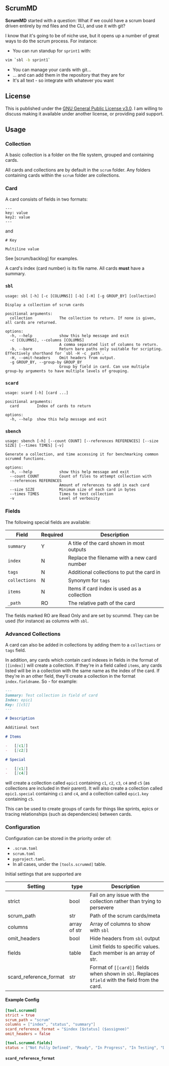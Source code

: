 ## ScrumMD

**ScrumMD** started with a question: What if we could have a scrum board driven entirely by md files and the CLI, and use it with git?

I know that it's going to be of niche use, but it opens up a number of great ways to do the scrum process. For instance:

-   You can run standup for `sprint1` with:

```bash
vim `sbl -b sprint1`
```

-   You can manage your cards with git...
-   ... and can add them in the repository that they are for
-   It's all text - so integrate with whatever you want

## License

This is published under the [GNU General Public License v3.0](LICENSE.md). I am willing to discuss making it available under another license, or providing paid support.

## Usage

### Collection

A basic collection is a folder on the file system, grouped and containing cards.

All cards and collections are by default in the `scrum` folder. Any folders containing cards within the `scrum` folder are collections.

### Card

A card consists of fields in two formats:

```
---
key: value
key2: value
---
```

and

```
# Key

Multiline value
```

See [scrum/backlog] for examples.

A card's index (card number) is its file name. All cards **must** have a summary.

### `sbl`

```
usage: sbl [-h] [-c [COLUMNS]] [-b] [-H] [-g GROUP_BY] [collection]

Display a collection of scrum cards

positional arguments:
  collection            The collection to return. If none is given, all cards are returned.

options:
  -h, --help            show this help message and exit
  -c [COLUMNS], --columns [COLUMNS]
                        A comma separated list of columns to return.
  -b, --bare            Return bare paths only suitable for scripting. Effectively shorthand for `sbl -H -c _path`.
  -H, --omit-headers    Omit headers from output.
  -g GROUP_BY, --group-by GROUP_BY
                        Group by field in card. Can use multiple group-by arguments to have multiple levels of grouping.
```

### `scard`

```
usage: scard [-h] [card ...]

positional arguments:
  card        Index of cards to return

options:
  -h, --help  show this help message and exit
```

### `sbench`

```
usage: sbench [-h] [--count COUNT] [--references REFERENCES] [--size SIZE] [--times TIMES] [-v]

Generate a collection, and time accessing it for benchmarking common scrummd functions.

options:
  -h, --help            show this help message and exit
  --count COUNT         Count of files to attempt collection with
  --references REFERENCES
                        Amount of references to add in each card
  --size SIZE           Minimum size of each card in bytes
  --times TIMES         Times to test collection
  -v                    Level of verbosity
```

### Fields

The following special fields are available:

| Field         | Required | Description                                 |
| ------------- | -------- | ------------------------------------------- |
| `summary`     | Y        | A title of the card shown in most outputs   |
| `index`       | N        | Replace the filename with a new card number |
| `tags`        | N        | Additional collections to put the card in   |
| `collections` | N        | Synonym for `tags`                          |
| `items`       | N        | Items if card index is used as a collection |
| `_path`       | RO       | The relative path of the card               |

The fields marked RO are Read Only and are set by scummd. They can be used (for instance) as columns with `sbl`.

### Advanced Collections

A card can also be added in collections by adding them to a `collections` or `tags` field.

In addition, any cards which contain card indexes in fields in the format of `[[index]]` will create a collection. If they're in a field called `items`, any cards listed will be in a collection with the same name as the index of the card. If they're in an other field, they'll create a collection in the format `index.fieldname`. So - for example:

```md
---
Summary: Test collection in field of card
Index: epic1
Key: [[c5]]
---

# Description

Additional text

# Items

-   [[c1]]
-   [[c2]]

# Special

-   [[c1]]
-   [[c4]]
```

will create a collection called `epic1` containing `c1`, `c2`, `c3`, `c4` and `c5` (as collections are included in their parent). It will also create a collection called `epic1.special` containing `c1` and `c4`, and a collection called `epic1.key` containing `c5`.

This can be used to create groups of cards for things like sprints, epics or tracing relationships (such as dependencies) between cards.

### Configuration

Configuration can be stored in the priority order of:

-   `.scrum.toml`
-   `scrum.toml`
-   `pyproject.taml`.
-   In all cases, under the `[tools.scrummd]` table.

Initial settings that are supported are

| Setting                | type         | Description                                                                                      |
| ---------------------- | ------------ | ------------------------------------------------------------------------------------------------ |
| strict                 | bool         | Fail on any issue with the collection rather than trying to persevere                            |
| scrum_path             | str          | Path of the scrum cards/meta                                                                     |
| columns                | array of str | Array of columns to show with `sbl`                                                              |
| omit_headers           | bool         | Hide headers from `sbl` output                                                                   |
| fields                 | table        | Limit fields to specific values. Each member is an array of str.                                 |
| scard_reference_format | str          | Format of `[[card]]` fields when shown in `sbl`. Replaces `$field` with the field from the card. |

#### Example Config

```toml
[tool.scrummd]
strict = true
scrum_path = "scrum"
columns = ["index", "status", "summary"]
scard_reference_format = "$index [$status] ($assignee)"
omit_headers = false

[tool.scrummd.fields]
status = ["Not Fully Defined", "Ready", "In Progress", "In Testing", "Done"]
```

#### `scard_reference_format`
